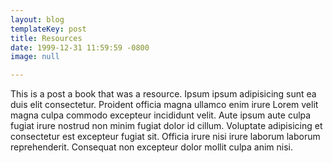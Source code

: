 ```yaml
---
layout: blog
templateKey: post
title: Resources
date: 1999-12-31 11:59:59 -0800
image: null

---
```


This is a post a book that was a resource. Ipsum ipsum adipisicing sunt ea duis elit consectetur. Proident officia magna ullamco enim irure Lorem velit magna culpa commodo excepteur incididunt velit. Aute ipsum aute culpa fugiat irure nostrud non minim fugiat dolor id cillum. Voluptate adipisicing et consectetur est excepteur fugiat sit. Officia irure nisi irure laborum laborum reprehenderit. Consequat non excepteur dolor mollit culpa anim nisi.